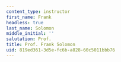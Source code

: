 ```yaml
---
content_type: instructor
first_name: Frank
headless: true
last_name: Solomon
middle_initial: ''
salutation: Prof.
title: Prof. Frank Solomon
uid: 819ed361-3d5e-fc6b-a828-60c5011bbb76
---
```

